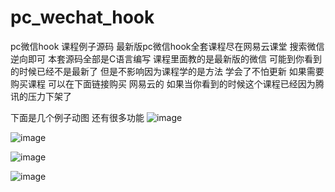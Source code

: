 # pc_wechat_hook
pc微信hook 课程例子源码 最新版pc微信hook全套课程尽在网易云课堂 搜索微信逆向即可
本套源码全部是C语言编写 课程里面教的是最新版的微信 可能到你看到的时候已经不是最新了 但是不影响因为课程学的是方法 学会了不怕更新
如果需要购买课程 可以在下面链接购买 网易云的 如果当你看到的时候这个课程已经因为腾讯的压力下架了  

 

下面是几个例子动图 还有很多功能 
![image](https://github.com/hedada-hc/pc_wechat_hook/blob/master/%E9%83%A8%E5%88%86%E6%95%88%E6%9E%9C%E5%9B%BE4.png)

![image](https://github.com/hedada-hc/pc_wechat_hook/blob/master/%E9%83%A8%E5%88%86%E6%95%88%E6%9E%9C%E5%9B%BE1.gif)
 
![image](https://github.com/hedada-hc/pc_wechat_hook/blob/master/%E9%83%A8%E5%88%86%E6%95%88%E6%9E%9C%E5%9B%BE2.gif)
  
![image](https://github.com/hedada-hc/pc_wechat_hook/blob/master/%E9%83%A8%E5%88%86%E6%95%88%E6%9E%9C%E5%9B%BE3.gif)
